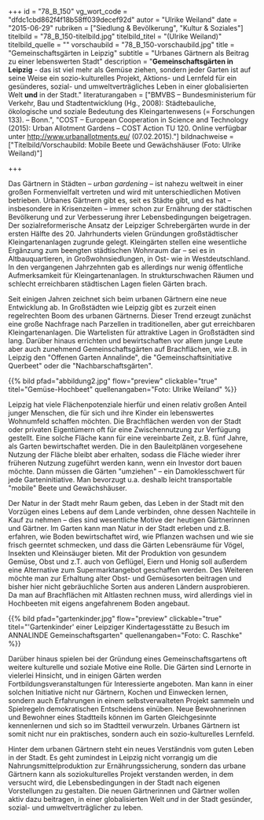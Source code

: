 +++
id = "78_B_150"
vg_wort_code = "dfdc1cbd862f4f18b58ff039decef92d"
autor = "Ulrike Weiland"
date = "2015-06-29"
rubriken = ["Siedlung & Bevölkerung", "Kultur & Soziales"]
titelbild = "78_B_150-titelbild.jpg"
titelbild_titel = "(Ulrike Weiland)"
titelbild_quelle = ""
vorschaubild = "78_B_150-vorschaubild.jpg"
title = "Gemeinschaftsgärten in Leipzig"
subtitle = "Urbanes Gärtnern als Beitrag zu einer lebenswerten Stadt"
description = "**Gemeinschaftsgärten in Leipzig** - das ist viel mehr als Gemüse ziehen, sondern jeder Garten ist auf seine Weise ein sozio-kulturelles Projekt, Aktions- und Lernfeld für ein gesünderes, sozial- und umweltverträgliches Leben in einer globalisierten Welt **und** in der Stadt."
literaturangaben = ["BMVBS – Bundesministerium für Verkehr, Bau und Stadtentwicklung (Hg., 2008): Städtebauliche, ökologische und soziale Bedeutung des Kleingartenwesens (= Forschungen 133). – Bonn.", "COST – European Cooperation in Science and Technology (2015): Urban Allotment Gardens – COST Action TU 120. Online verfügbar unter http://www.urbanallotments.eu/ (07.02.2015)."]
bildnachweise = ["Titelbild/Vorschaubild: Mobile Beete und Gewächshäuser (Foto: Ulrike Weiland)"]

+++

Das Gärtnern in Städten – *urban gardening* – ist nahezu weltweit in einer großen Formenvielfalt vertreten und wird mit unterschiedlichen Motiven betrieben. Urbanes Gärtnern gibt es, seit es Städte gibt, und es hat – insbesondere in Krisenzeiten – immer schon zur Ernährung der städtischen Bevölkerung und zur Verbesserung ihrer Lebensbedingungen beigetragen. Der sozialreformerische Ansatz der Leipziger Schrebergärten wurde in der ersten Hälfte des 20. Jahrhunderts vielen Gründungen großstädtischer Kleingartenanlagen zugrunde gelegt. Kleingärten stellen eine wesentliche Ergänzung zum beengten städtischen Wohnraum dar – sei es in Altbauquartieren, in Großwohnsiedlungen, in Ost- wie in Westdeutschland. In den vergangenen Jahrzehnten gab es allerdings nur wenig öffentliche Aufmerksamkeit für Kleingartenanlagen. In strukturschwachen Räumen und schlecht erreichbaren städtischen Lagen fielen Gärten brach.

Seit einigen Jahren zeichnet sich beim urbanen Gärtnern eine neue Entwicklung ab. In Großstädten wie Leipzig gibt es zurzeit einen regelrechten Boom des urbanen Gärtnerns. Dieser Trend erzeugt zunächst eine große Nachfrage nach Parzellen in traditionellen, aber gut erreichbaren Kleingartenanlagen. Die Wartelisten für attraktive Lagen in Großstädten sind lang. Darüber hinaus errichten und bewirtschaften vor allem junge Leute aber auch zunehmend Gemeinschaftsgärten auf Brachflächen, wie z.B. in Leipzig den "Offenen Garten Annalinde", die "Gemeinschaftsinitiative Querbeet" oder die "Nachbarschaftsgärten".


{{% bild pfad="abbildung2.jpg" flow="preview" clickable="true" titel="Gemüse-Hochbeet"  quellenangaben="Foto: Ulrike Weiland" %}}

Leipzig hat viele Flächenpotenziale hierfür und einen relativ großen Anteil junger Menschen, die für sich und ihre Kinder ein lebenswertes Wohnumfeld schaffen möchten. Die Brachflächen werden von der Stadt oder privaten Eigentümern oft für eine Zwischennutzung zur Verfügung gestellt. Eine solche Fläche kann für eine vereinbarte Zeit, z.B. fünf Jahre, als Garten bewirtschaftet werden. Die in den Bauleitplänen vorgesehene Nutzung der Fläche bleibt aber erhalten, sodass die Fläche wieder ihrer früheren Nutzung zugeführt werden kann, wenn ein Investor dort bauen möchte. Dann müssen die Gärten "umziehen" – ein Damoklesschwert für jede Garteninitiative. Man bevorzugt u.a. deshalb leicht transportable "mobile" Beete und Gewächshäuser.

Der Natur in der Stadt mehr Raum geben, das Leben in der Stadt mit den Vorzügen eines Lebens auf dem Lande verbinden, ohne dessen Nachteile in Kauf zu nehmen – dies sind wesentliche Motive der heutigen Gärtnerinnen und Gärtner. Im Garten kann man Natur in der Stadt erleben und z.B. erfahren, wie Boden bewirtschaftet wird, wie Pflanzen wachsen und wie sie frisch geerntet schmecken, und dass die Gärten Lebensräume für Vögel, Insekten und Kleinsäuger bieten.
Mit der Produktion von gesundem Gemüse, Obst und z.T. auch von Geflügel, Eiern und Honig soll außerdem eine Alternative zum Supermarktangebot geschaffen werden. Des Weiteren möchte man zur Erhaltung alter Obst- und Gemüsesorten beitragen und bisher hier nicht gebräuchliche Sorten aus anderen Ländern ausprobieren. Da man auf Brachflächen mit Altlasten rechnen muss, wird allerdings viel in Hochbeeten mit eigens angefahrenem Boden angebaut.

{{% bild pfad="gartenkinder.jpg" flow="preview" clickable="true" titel="'Gartenkinder' einer Leipziger Kindertagesstätte zu Besuch im ANNALINDE Gemeinschaftsgarten"  quellenangaben="Foto: C. Raschke" %}}

Darüber hinaus spielen bei der Gründung eines Gemeinschaftsgartens oft weitere kulturelle und soziale Motive eine Rolle. Die Gärten sind Lernorte in vielerlei Hinsicht, und in einigen Gärten werden Fortbildungsveranstaltungen für Interessierte angeboten.
Man kann in einer solchen Initiative nicht nur Gärtnern, Kochen und Einwecken lernen, sondern auch Erfahrungen in einem selbstverwalteten Projekt sammeln und Spielregeln demokratischen Entscheidens einüben. Neue Bewohnerinnen und Bewohner eines Stadtteils können im Garten Gleichgesinnte kennenlernen und sich so im Stadtteil verwurzeln. Urbanes Gärtnern ist somit nicht nur ein praktisches, sondern auch ein sozio-kulturelles Lernfeld.

Hinter dem urbanen Gärtnern steht ein neues Verständnis vom guten Leben in der Stadt. Es geht zumindest in Leipzig nicht vorrangig um die Nahrungsmittelproduktion zur Ernährungssicherung, sondern das urbane Gärtnern kann als soziokulturelles Projekt verstanden werden, in dem versucht wird, die Lebensbedingungen in der Stadt nach eigenen Vorstellungen zu gestalten. Die neuen Gärtnerinnen und Gärtner wollen aktiv dazu beitragen, in einer globalisierten Welt *und* in der Stadt gesünder, sozial- und umweltverträglicher zu leben.